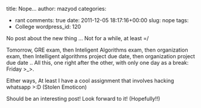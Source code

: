 title: Nope...
author: mazyod
categories:
- rant
comments: true
date: 2011-12-05 18:17:16+00:00
slug: nope
tags:
- College
wordpress_id: 120

No post about the new thing ... Not for a while, at least =/

Tomorrow, GRE exam, then Inteligent Algorithms exam, then organization exam, then Intelligent algorithms project due date, then organization project due date .. All this, one right after the other, with only one day as a break: Friday >_>.

Either ways, At least I have a cool assignment that involves hacking whatsapp >:D (Stolen Emoticon)

Should be an interesting post! Look forward to it! (Hopefully!!)
